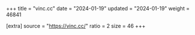 +++
title = "vinc.cc"
date = "2024-01-19"
updated = "2024-01-19"
weight = 46841

[extra]
source = "https://vinc.cc/"
ratio = 2
size = 46
+++
